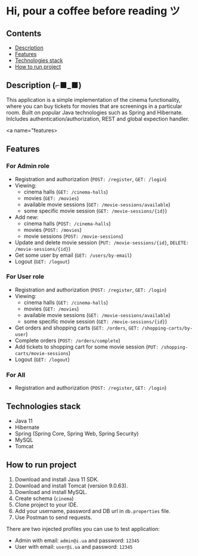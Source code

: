 # Hi, pour a coffee before reading ツ

## Contents
+ [Description](#description)
+ [Features](#features)
+ [Technologies stack](#technologies)
+ [How to run project](#how-to-run-project)

<a name="description"></a>
## Description (⌐■_■)
This application is a simple implementation of the cinema functionality, where you can buy tickets for movies that are screenings in a particular room. Built on popular Java technologies such as Spring and Hibernate. Inlcludes authentication/authorization, REST and global expection handler.

<a name="features></a>
## Features
### For Admin role
- Registration and authorization (`POST: /register`, `GET: /login`)
- Viewing: 
     - cinema halls (`GET: /cinema-halls`)
     - movies (`GET: /movies`)
     - available movie sessions (`GET: /movie-sessions/available`)
     - some specific movie session (`GET: /movie-sessions/{id}`)
- Add new: 
     - cinema halls (`POST: /cinema-halls`)
     - movies (`POST: /movies`)
     - movie sessions (`POST: /movie-sessions`)
- Update and delete movie session (`PUT: /movie-sessions/{id}`, `DELETE: /movie-sessions/{id}`)
- Get some user by email (`GET: /users/by-email`)
- Logout (`GET: /logout`)

### For User role
- Registration and authorization (`POST: /register`, `GET: /login`)
- Viewing:
  - cinema halls (`GET: /cinema-halls`)
  - movies (`GET: /movies`)
  - available movie sessions (`GET: /movie-sessions/available`)
  - some specific movie session (`GET: /movie-sessions/{id}`)
- Get orders and shopping carts (`GET: /orders`, `GET: /shopping-carts/by-user`)
- Complete orders (`POST: /orders/complete`) 
- Add tickets  to shopping cart for some movie session (`PUT: /shopping-carts/movie-sessions`)
- Logout (`GET: /logout`)

### For All
- Registration and authorization (`POST: /register`, `GET: /login`)

<a name="technologies"></a>
## **Technologies stack**
- Java 11
- Hibernate
- Spring (Spring Core, Spring Web, Spring Security)
- MySQL
- Tomcat

## How to run project
1. Download and install Java 11 SDK.
2. Download and install Tomcat (version 9.0.63).
3. Download and install MySQL.
4. Create schema (`cinema`)
5. Clone project to your IDE.
6. Add your username, password and DB url in `db.properties` file.
7. Use Postman to send requests.

There are two injected profiles you can use to test application:
+ Admin with email: `admin@i.ua` and password: `12345`
+ User with email: `user@i.ua` and password: `12345`
